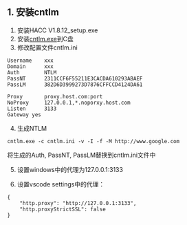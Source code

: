 ## 1. 安装cntlm

1. 安装HACC V1.8.12_setup.exe
2. 安装[cntlm.exe](http://cntlm.sourceforge.net/)到C盘
3. 修改配置文件cntlm.ini

```
Username	xxx
Domain		xxx
Auth        NTLM
PassNT      2311CCF6F55211E3CACDA610293ABAEF
PassLM      382D6D3999273D7876CFFCCD4124DA61

Proxy		proxy.host.com:port
NoProxy		127.0.0.1,*.noporxy.host.com
Listen		3133
Gateway	yes
```

4.  生成NTLM

```
cntlm.exe -c cntlm.ini -v -I -f -M http://www.google.com
```

将生成的Auth, PassNT,  PassLM替换到cntlm.ini文件中

5. 设置windows中的代理为127.0.0.1:3133

6. 设置vscode settings中的代理：

```
{
    "http.proxy": "http://127.0.0.1:3133",
    "http.proxyStrictSSL": false
}
```
